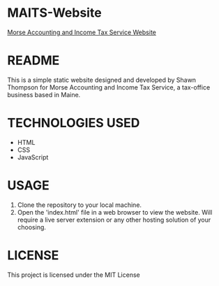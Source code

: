 # MAITS-Website

[Morse Accounting and Income Tax Service Website](https://shawnmthompson.github.io/MAITS-Website/)

# README

This is a simple static website designed and developed by Shawn Thompson for Morse Accounting and Income Tax Service, a tax-office business based in Maine.

# TECHNOLOGIES USED

- HTML
- CSS
- JavaScript

# USAGE

1. Clone the repository to your local machine.
2. Open the 'index.html' file in a web browser to view the website. Will require a live server extension or any other hosting solution of your choosing.

# LICENSE

This project is licensed under the MIT License

